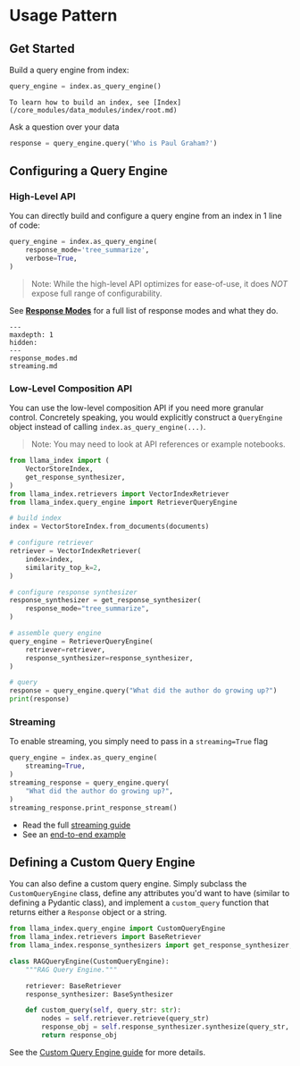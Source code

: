 # Usage Pattern

## Get Started

Build a query engine from index:

```python
query_engine = index.as_query_engine()
```

```{tip}
To learn how to build an index, see [Index](/core_modules/data_modules/index/root.md)
```

Ask a question over your data

```python
response = query_engine.query('Who is Paul Graham?')
```

## Configuring a Query Engine

### High-Level API

You can directly build and configure a query engine from an index in 1 line of code:

```python
query_engine = index.as_query_engine(
    response_mode='tree_summarize',
    verbose=True,
)
```

> Note: While the high-level API optimizes for ease-of-use, it does _NOT_ expose full range of configurability.

See [**Response Modes**](./response_modes.md) for a full list of response modes and what they do.

```{toctree}
---
maxdepth: 1
hidden:
---
response_modes.md
streaming.md
```

### Low-Level Composition API

You can use the low-level composition API if you need more granular control.
Concretely speaking, you would explicitly construct a `QueryEngine` object instead of calling `index.as_query_engine(...)`.

> Note: You may need to look at API references or example notebooks.

```python
from llama_index import (
    VectorStoreIndex,
    get_response_synthesizer,
)
from llama_index.retrievers import VectorIndexRetriever
from llama_index.query_engine import RetrieverQueryEngine

# build index
index = VectorStoreIndex.from_documents(documents)

# configure retriever
retriever = VectorIndexRetriever(
    index=index,
    similarity_top_k=2,
)

# configure response synthesizer
response_synthesizer = get_response_synthesizer(
    response_mode="tree_summarize",
)

# assemble query engine
query_engine = RetrieverQueryEngine(
    retriever=retriever,
    response_synthesizer=response_synthesizer,
)

# query
response = query_engine.query("What did the author do growing up?")
print(response)
```

### Streaming

To enable streaming, you simply need to pass in a `streaming=True` flag

```python
query_engine = index.as_query_engine(
    streaming=True,
)
streaming_response = query_engine.query(
    "What did the author do growing up?",
)
streaming_response.print_response_stream()
```

- Read the full [streaming guide](/core_modules/query_modules/query_engine/streaming.md)
- See an [end-to-end example](/examples/customization/streaming/SimpleIndexDemo-streaming.ipynb)

## Defining a Custom Query Engine

You can also define a custom query engine. Simply subclass the `CustomQueryEngine` class, define any attributes you'd want to have (similar to defining a Pydantic class), and implement a `custom_query` function that returns either a `Response` object or a string.

```python
from llama_index.query_engine import CustomQueryEngine
from llama_index.retrievers import BaseRetriever
from llama_index.response_synthesizers import get_response_synthesizer, BaseSynthesizer

class RAGQueryEngine(CustomQueryEngine):
    """RAG Query Engine."""

    retriever: BaseRetriever
    response_synthesizer: BaseSynthesizer

    def custom_query(self, query_str: str):
        nodes = self.retriever.retrieve(query_str)
        response_obj = self.response_synthesizer.synthesize(query_str, nodes)
        return response_obj

```

See the [Custom Query Engine guide](/examples/query_engine/custom_query_engine.ipynb) for more details.

